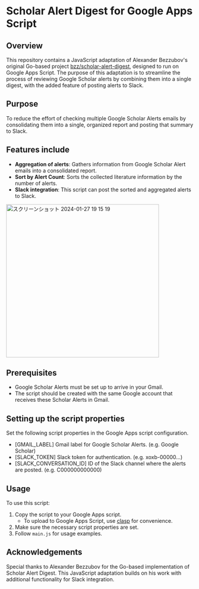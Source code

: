 # Scholar Alert Digest for Google Apps Script

## Overview
This repository contains a JavaScript adaptation of Alexander Bezzubov's original Go-based project [bzz/scholar-alert-digest](https://github.com/bzz/scholar-alert-digest), designed to run on Google Apps Script. The purpose of this adaptation is to streamline the process of reviewing Google Scholar alerts by combining them into a single digest, with the added feature of posting alerts to Slack.

## Purpose
To reduce the effort of checking multiple Google Scholar Alerts emails by consolidating them into a single, organized report and posting that summary to Slack.

## Features include
- **Aggregation of alerts**: Gathers information from Google Scholar Alert emails into a consolidated report.
- **Sort by Alert Count**: Sorts the collected literature information by the number of alerts.
- **Slack integration**: This script can post the sorted and aggregated alerts to Slack.

<img width="411" alt="スクリーンショット 2024-01-27 19 15 19" src="https://github.com/FlechaMaker/scholar-alert-digest-js/assets/6488324/670a111a-1b5f-4c7a-9a79-af9978a5f682">

## Prerequisites
- Google Scholar Alerts must be set up to arrive in your Gmail.
- The script should be created with the same Google account that receives these Scholar Alerts in Gmail.

## Setting up the script properties
Set the following script properties in the Google Apps script configuration.
- [GMAIL_LABEL] Gmail label for Google Scholar Alerts. (e.g. Google Scholar)
- [SLACK_TOKEN] Slack token for authentication. (e.g. xoxb-00000...)
- [SLACK_CONVERSATION_ID] ID of the Slack channel where the alerts are posted. (e.g. C000000000000)

## Usage
To use this script:
1. Copy the script to your Google Apps script.
    - To upload to Google Apps Script, use [clasp](https://github.com/google/clasp) for convenience.
2. Make sure the necessary script properties are set.
3. Follow `main.js` for usage examples.

## Acknowledgements
Special thanks to Alexander Bezzubov for the Go-based implementation of Scholar Alert Digest. This JavaScript adaptation builds on his work with additional functionality for Slack integration.
